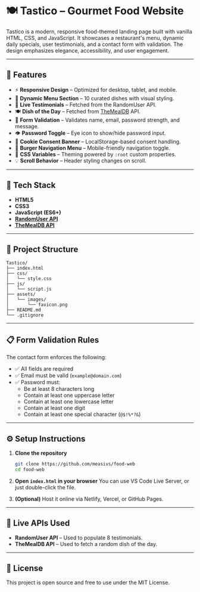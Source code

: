# 🍽️ Tastico – Gourmet Food Website

Tastico is a modern, responsive food-themed landing page built with vanilla HTML, CSS, and JavaScript. It showcases a restaurant's menu, dynamic daily specials, user testimonials, and a contact form with validation. The design emphasizes elegance, accessibility, and user engagement.

---

## 🚀 Features

- ⚡ **Responsive Design** – Optimized for desktop, tablet, and mobile.
- 🍕 **Dynamic Menu Section** – 10 curated dishes with visual styling.
- 👤 **Live Testimonials** – Fetched from the RandomUser API.
- 🍽️ **Dish of the Day** – Fetched from [TheMealDB](https://themealdb.com/) API.
- 🧠 **Form Validation** – Validates name, email, password strength, and message.
- 👁️ **Password Toggle** – Eye icon to show/hide password input.
- 🍪 **Cookie Consent Banner** – LocalStorage-based consent handling.
- 🍔 **Burger Navigation Menu** – Mobile-friendly navigation toggle.
- 🎨 **CSS Variables** – Theming powered by `:root` custom properties.
- 💡 **Scroll Behavior** – Header styling changes on scroll.

---

## 🧱 Tech Stack

- **HTML5**
- **CSS3**
- **JavaScript (ES6+)**
- **[RandomUser API](https://randomuser.me)**
- **[TheMealDB API](https://www.themealdb.com)**

---

## 📁 Project Structure

```
Tastico/
├── index.html
├── css/
│   └── style.css
├── js/
│   └── script.js
├── assets/
│   └── images/
│       └── favicon.png
├── README.md
└── .gitignore
```

---

## 📋 Form Validation Rules

The contact form enforces the following:

- ✅ All fields are required
- ✅ Email must be valid (`example@domain.com`)
- ✅ Password must:
  - Be at least 8 characters long
  - Contain at least one uppercase letter
  - Contain at least one lowercase letter
  - Contain at least one digit
  - Contain at least one special character (`@$!%*?&`)

---

## ⚙️ Setup Instructions

1. **Clone the repository**
   ```bash
   git clone https://github.com/measivs/food-web
   cd food-web
   ```

2. **Open `index.html` in your browser**
   You can use VS Code Live Server, or just double-click the file.

3. **(Optional)** Host it online via Netlify, Vercel, or GitHub Pages.

---

## 🧪 Live APIs Used

- **RandomUser API** – Used to populate 8 testimonials.
- **TheMealDB API** – Used to fetch a random dish of the day.

---

## 📝 License

This project is open source and free to use under the MIT License.
